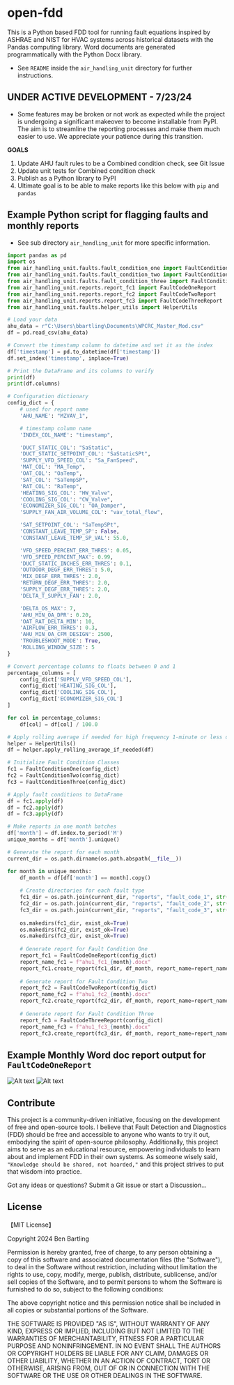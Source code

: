 # open-fdd

This is a Python based FDD tool for running fault equations inspired by ASHRAE and NIST for HVAC systems across historical datasets with the Pandas computing library. Word documents are generated programmatically with the Python Docx library.

* See `README` inside the `air_handling_unit` directory for further instructions.

## UNDER ACTIVE DEVELOPMENT - 7/23/24
* Some features may be broken or not work as expected while the project is undergoing a significant makeover to become installable from PyPI. The aim is to streamline the reporting processes and make them much easier to use. We appreciate your patience during this transition.

**GOALS** 
1. Update AHU fault rules to be a Combined condition check, see Git Issue
2. Update unit tests for Combined condition check
3. Publish as a Python library to PyPI
4. Ultimate goal is to be able to make reports like this below with `pip` and `pandas`


## Example Python script for flagging faults and monthly reports
* See sub directory `air_handling_unit` for more specific information.
```python
import pandas as pd
import os
from air_handling_unit.faults.fault_condition_one import FaultConditionOne
from air_handling_unit.faults.fault_condition_two import FaultConditionTwo
from air_handling_unit.faults.fault_condition_three import FaultConditionThree
from air_handling_unit.reports.report_fc1 import FaultCodeOneReport
from air_handling_unit.reports.report_fc2 import FaultCodeTwoReport
from air_handling_unit.reports.report_fc3 import FaultCodeThreeReport
from air_handling_unit.faults.helper_utils import HelperUtils

# Load your data
ahu_data = r"C:\Users\bbartling\Documents\WPCRC_Master_Mod.csv"
df = pd.read_csv(ahu_data)

# Convert the timestamp column to datetime and set it as the index
df['timestamp'] = pd.to_datetime(df['timestamp'])
df.set_index('timestamp', inplace=True)

# Print the DataFrame and its columns to verify
print(df)
print(df.columns)

# Configuration dictionary
config_dict = {
    # used for report name
    'AHU_NAME': "MZVAV_1",

    # timestamp column name
    'INDEX_COL_NAME': "timestamp",

    'DUCT_STATIC_COL': "SaStatic",
    'DUCT_STATIC_SETPOINT_COL': "SaStaticSPt",
    'SUPPLY_VFD_SPEED_COL': "Sa_FanSpeed",
    'MAT_COL': "MA_Temp",
    'OAT_COL': "OaTemp",
    'SAT_COL': "SaTempSP",
    'RAT_COL': "RaTemp",
    'HEATING_SIG_COL': "HW_Valve",  
    'COOLING_SIG_COL': "CW_Valve",  
    'ECONOMIZER_SIG_COL': "OA_Damper",
    'SUPPLY_FAN_AIR_VOLUME_COL': "vav_total_flow",

    'SAT_SETPOINT_COL': "SaTempSPt",
    'CONSTANT_LEAVE_TEMP_SP': False,
    'CONSTANT_LEAVE_TEMP_SP_VAL': 55.0,

    'VFD_SPEED_PERCENT_ERR_THRES': 0.05,
    'VFD_SPEED_PERCENT_MAX': 0.99,
    'DUCT_STATIC_INCHES_ERR_THRES': 0.1,
    'OUTDOOR_DEGF_ERR_THRES': 5.0,
    'MIX_DEGF_ERR_THRES': 2.0,
    'RETURN_DEGF_ERR_THRES': 2.0,
    'SUPPLY_DEGF_ERR_THRES': 2.0,
    'DELTA_T_SUPPLY_FAN': 2.0,

    'DELTA_OS_MAX': 7,
    'AHU_MIN_OA_DPR': 0.20,
    'OAT_RAT_DELTA_MIN': 10,
    'AIRFLOW_ERR_THRES': 0.3,
    'AHU_MIN_OA_CFM_DESIGN': 2500,
    'TROUBLESHOOT_MODE': True,
    'ROLLING_WINDOW_SIZE': 5
}

# Convert percentage columns to floats between 0 and 1
percentage_columns = [
    config_dict['SUPPLY_VFD_SPEED_COL'],
    config_dict['HEATING_SIG_COL'],
    config_dict['COOLING_SIG_COL'],
    config_dict['ECONOMIZER_SIG_COL']
]

for col in percentage_columns:
    df[col] = df[col] / 100.0

# Apply rolling average if needed for high frequency 1-minute or less data set
helper = HelperUtils()
df = helper.apply_rolling_average_if_needed(df)

# Initialize Fault Condition Classes
fc1 = FaultConditionOne(config_dict)
fc2 = FaultConditionTwo(config_dict)
fc3 = FaultConditionThree(config_dict)

# Apply fault conditions to DataFrame
df = fc1.apply(df)
df = fc2.apply(df)
df = fc3.apply(df)

# Make reports in one month batches
df['month'] = df.index.to_period('M')
unique_months = df['month'].unique()

# Generate the report for each month
current_dir = os.path.dirname(os.path.abspath(__file__))

for month in unique_months:
    df_month = df[df['month'] == month].copy()
    
    # Create directories for each fault type
    fc1_dir = os.path.join(current_dir, "reports", "fault_code_1", str(month))
    fc2_dir = os.path.join(current_dir, "reports", "fault_code_2", str(month))
    fc3_dir = os.path.join(current_dir, "reports", "fault_code_3", str(month))
    
    os.makedirs(fc1_dir, exist_ok=True)
    os.makedirs(fc2_dir, exist_ok=True)
    os.makedirs(fc3_dir, exist_ok=True)
    
    # Generate report for Fault Condition One
    report_fc1 = FaultCodeOneReport(config_dict)
    report_name_fc1 = f"ahu1_fc1_{month}.docx"
    report_fc1.create_report(fc1_dir, df_month, report_name=report_name_fc1)
    
    # Generate report for Fault Condition Two
    report_fc2 = FaultCodeTwoReport(config_dict)
    report_name_fc2 = f"ahu1_fc2_{month}.docx"
    report_fc2.create_report(fc2_dir, df_month, report_name=report_name_fc2)
    
    # Generate report for Fault Condition Three
    report_fc3 = FaultCodeThreeReport(config_dict)
    report_name_fc3 = f"ahu1_fc3_{month}.docx"
    report_fc3.create_report(fc3_dir, df_month, report_name=report_name_fc3)
```

## Example Monthly Word doc report output for `FaultCodeOneReport`
![Alt text](air_handling_unit/images/ahu1_fc1_2024-06_1.jpg)
![Alt text](/air_handling_unit/images/ahu1_fc1_2024-06_2.jpg)

## Contribute
This project is a community-driven initiative, focusing on the development of free and open-source tools. I believe that Fault Detection and Diagnostics (FDD) should be free and accessible to anyone who wants to try it out, embodying the spirit of open-source philosophy. Additionally, this project aims to serve as an educational resource, empowering individuals to learn about and implement FDD in their own systems. As someone wisely said, `"Knowledge should be shared, not hoarded,"` and this project strives to put that wisdom into practice.

Got any ideas or questions? Submit a Git issue or start a Discussion...

## License

【MIT License】

Copyright 2024 Ben Bartling

Permission is hereby granted, free of charge, to any person obtaining a copy of this software and associated documentation files (the "Software"), to deal in the Software without restriction, including without limitation the rights to use, copy, modify, merge, publish, distribute, sublicense, and/or sell copies of the Software, and to permit persons to whom the Software is furnished to do so, subject to the following conditions:

The above copyright notice and this permission notice shall be included in all copies or substantial portions of the Software.

THE SOFTWARE IS PROVIDED "AS IS", WITHOUT WARRANTY OF ANY KIND, EXPRESS OR IMPLIED, INCLUDING BUT NOT LIMITED TO THE WARRANTIES OF MERCHANTABILITY, FITNESS FOR A PARTICULAR PURPOSE AND NONINFRINGEMENT. IN NO EVENT SHALL THE AUTHORS OR COPYRIGHT HOLDERS BE LIABLE FOR ANY CLAIM, DAMAGES OR OTHER LIABILITY, WHETHER IN AN ACTION OF CONTRACT, TORT OR OTHERWISE, ARISING FROM, OUT OF OR IN CONNECTION WITH THE SOFTWARE OR THE USE OR OTHER DEALINGS IN THE SOFTWARE.

